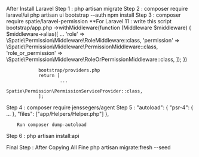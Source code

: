 After Install Laravel
Step 1 : php artisan migrate
Step 2 : composer require laravel/ui
        php artisan ui bootstrap --auth
        npm install
Step 3 : composer require spatie/laravel-permission
        **For Laravel 11 : 
        write this script
                bootstrap/app.php
                ->withMiddleware(function (Middleware $middleware) {
                        $middleware->alias([
                        ...
                        'role' => \Spatie\Permission\Middleware\RoleMiddleware::class,
                        'permission' => \Spatie\Permission\Middleware\PermissionMiddleware::class,
                        'role_or_permission' => \Spatie\Permission\Middleware\RoleOrPermissionMiddleware::class,
                        ]);
                })

                bootstrap/providers.php
                return [
                        ...
                        Spatie\Permission\PermissionServiceProvider::class,
                ];

Step 4 : composer require jenssegers/agent
Step 5 : "autoload": {
          "psr-4": {
            ...
           },
           "files": ["app/Helpers/Helper.php"]
        },

        Run composer dump-autoload
Step 6 : php artisan install:api

Final Step :
After Copying All Fine
    php artisan migrate:fresh --seed